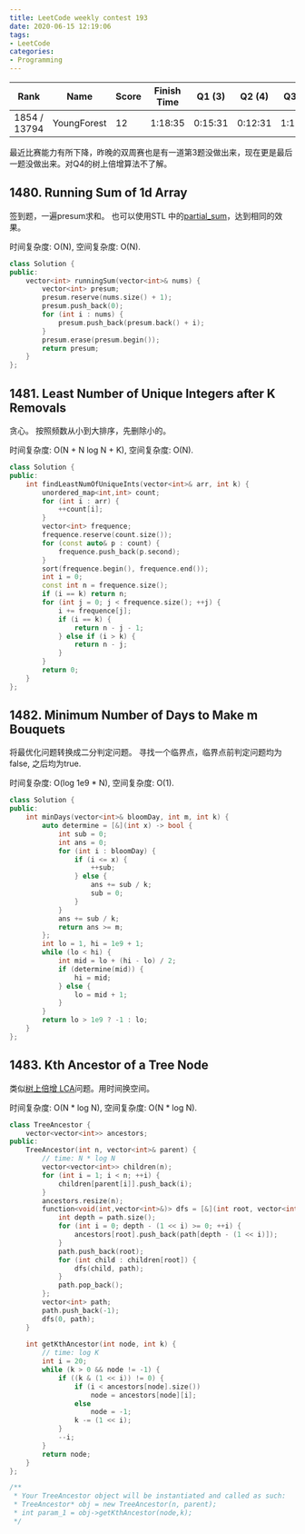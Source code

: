 ```yaml
---
title: LeetCode weekly contest 193
date: 2020-06-15 12:19:06
tags:
- LeetCode
categories:
- Programming
---
```


| Rank |	Name |	Score |	Finish Time | 	Q1 (3) |	Q2 (4) |	Q3 (5) |	Q4 (6)|
|--|--|--|--|--|--|--|--|
| 1854 / 13794 | YoungForest | 12 | 1:18:35 |  0:15:31 | 0:12:31 | 1:18:35	 | null |

最近比赛能力有所下降，昨晚的双周赛也是有一道第3题没做出来，现在更是最后一题没做出来。对Q4的树上倍增算法不了解。

## 1480. Running Sum of 1d Array

签到题，一遍presum求和。
也可以使用STL 中的[partial_sum](https://leetcode.com/problems/running-sum-of-1d-array/discuss/686276/C++-partial_sum)，达到相同的效果。

时间复杂度: O(N),
空间复杂度: O(N).

```cpp
class Solution {
public:
    vector<int> runningSum(vector<int>& nums) {
        vector<int> presum;
        presum.reserve(nums.size() + 1);
        presum.push_back(0);
        for (int i : nums) {
            presum.push_back(presum.back() + i);
        }
        presum.erase(presum.begin());
        return presum;
    }
};
```

## 1481. Least Number of Unique Integers after K Removals

贪心。
按照频数从小到大排序，先删除小的。

时间复杂度: O(N + N log N + K),
空间复杂度: O(N).

```cpp
class Solution {
public:
    int findLeastNumOfUniqueInts(vector<int>& arr, int k) {
        unordered_map<int,int> count;
        for (int i : arr) {
            ++count[i];
        }
        vector<int> frequence;
        frequence.reserve(count.size());
        for (const auto& p : count) {
            frequence.push_back(p.second);
        }
        sort(frequence.begin(), frequence.end());
        int i = 0;
        const int n = frequence.size();
        if (i == k) return n;
        for (int j = 0; j < frequence.size(); ++j) {
            i += frequence[j];
            if (i == k) {
                return n - j - 1;
            } else if (i > k) {
                return n - j;
            }
        }
        return 0;
    }
};
```

## 1482. Minimum Number of Days to Make m Bouquets

将最优化问题转换成二分判定问题。
寻找一个临界点，临界点前判定问题均为false, 之后均为true.

时间复杂度: O(log 1e9 * N),
空间复杂度: O(1).

```cpp
class Solution {
public:
    int minDays(vector<int>& bloomDay, int m, int k) {
        auto determine = [&](int x) -> bool {
            int sub = 0;
            int ans = 0;
            for (int i : bloomDay) {
                if (i <= x) {
                    ++sub;
                } else {
                    ans += sub / k;
                    sub = 0;
                }
            }
            ans += sub / k;
            return ans >= m;
        };
        int lo = 1, hi = 1e9 + 1;
        while (lo < hi) {
            int mid = lo + (hi - lo) / 2;
            if (determine(mid)) {
                hi = mid;
            } else {
                lo = mid + 1;
            }
        }
        return lo > 1e9 ? -1 : lo;
    }
};
```

## 1483. Kth Ancestor of a Tree Node

类似[树上倍增 LCA](https://cp-algorithms.com/graph/lca_binary_lifting.html)问题。用时间换空间。

时间复杂度: O(N * log N),
空间复杂度: O(N * log N).

```cpp
class TreeAncestor {
    vector<vector<int>> ancestors;
public:
    TreeAncestor(int n, vector<int>& parent) {
        // time: N * log N
        vector<vector<int>> children(n);
        for (int i = 1; i < n; ++i) {
            children[parent[i]].push_back(i);
        }
        ancestors.resize(n);
        function<void(int,vector<int>&)> dfs = [&](int root, vector<int>& path) -> void {
            int depth = path.size();
            for (int i = 0; depth - (1 << i) >= 0; ++i) {
                ancestors[root].push_back(path[depth - (1 << i)]);
            }
            path.push_back(root);
            for (int child : children[root]) {
                dfs(child, path);
            }
            path.pop_back();
        };
        vector<int> path;
        path.push_back(-1);
        dfs(0, path);
    }
    
    int getKthAncestor(int node, int k) {
        // time: log K
        int i = 20;
        while (k > 0 && node != -1) {
            if ((k & (1 << i)) != 0) {
                if (i < ancestors[node].size())
                    node = ancestors[node][i];
                else
                    node = -1;
                k -= (1 << i);
            }
            --i;
        }
        return node;
    }
};

/**
 * Your TreeAncestor object will be instantiated and called as such:
 * TreeAncestor* obj = new TreeAncestor(n, parent);
 * int param_1 = obj->getKthAncestor(node,k);
 */
```